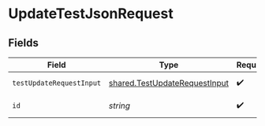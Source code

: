 # UpdateTestJsonRequest


## Fields

| Field                                                                          | Type                                                                           | Required                                                                       | Description                                                                    |
| ------------------------------------------------------------------------------ | ------------------------------------------------------------------------------ | ------------------------------------------------------------------------------ | ------------------------------------------------------------------------------ |
| `testUpdateRequestInput`                                                       | [shared.TestUpdateRequestInput](../../models/shared/testupdaterequestinput.md) | :heavy_check_mark:                                                             | test details body                                                              |
| `id`                                                                           | *string*                                                                       | :heavy_check_mark:                                                             | unique id of the object                                                        |